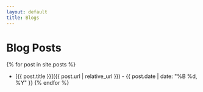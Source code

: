 ```yaml
---
layout: default
title: Blogs
---
```


# Blog Posts

{% for post in site.posts %}
- [{{ post.title }}]({{ post.url | relative_url }}) - {{ post.date | date: "%B %d, %Y" }}
{% endfor %}    